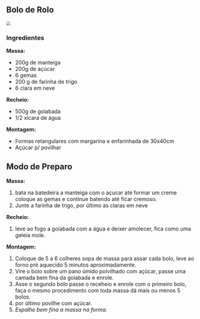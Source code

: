 ## Bolo de Rolo

<img src="C:\Users\Sabrina e Renata\Desktop\Em curso\bolo-de-rolo-1.jpg" style="zoom:70%;" />

### Ingredientes

**Massa:**

- 200g de manteiga
- 200g de açúcar
- 6 gemas
- 200 g de farinha de trigo
- 6 clara em neve

**Recheio:**

- 500g de goiabada
- 1/2 xícara de água

**Montagem:**

- Formas retangulares com margarina e enfarinhada de 30x40cm
- Açúcar p/ povilhar

## Modo de Preparo

**Massa:**

1. bata na batedeira a manteiga com o açucar até formar um creme coloque as gemas e continue batendo até ficar cremoso.
2. Junte a farinha de trigo, por último as claras em neve

**Recheio:**

1. leve ao fogo a goiabada com a água e deixer amolecer, fica como uma geleia mole.

**Montagem:**

1. Coloque de 5 a 6 colheres sopa de massa para assar cada bolo, leve ao forno pré aquecido 5 minutos aproximadamente.
2. Vire o bolo sobre um pano úmido polvilhado com açúcar, passe uma camada bem fina da goiabada e enrole.
3. Asse o segundo bolo passe o receheio e enrole com o primeiro bolo, faça o mesmo procedimento com toda massa dá mais ou menos 5 bolos.
4. por último povilhe com açúcar.
5. *Espalhe bem fina a massa na forma.*